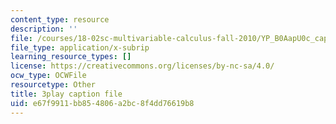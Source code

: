 ```yaml
---
content_type: resource
description: ''
file: /courses/18-02sc-multivariable-calculus-fall-2010/YP_B0AapU0c_captions.vtt
file_type: application/x-subrip
learning_resource_types: []
license: https://creativecommons.org/licenses/by-nc-sa/4.0/
ocw_type: OCWFile
resourcetype: Other
title: 3play caption file
uid: e67f9911-bb85-4806-a2bc-8f4dd76619b8
---
```

